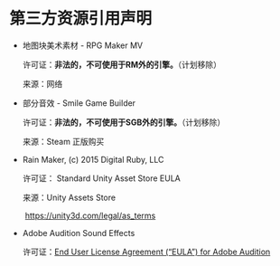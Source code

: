 # 第三方资源引用声明

* 地图块美术素材 - RPG Maker MV

  许可证：**非法的，不可使用于RM外的引擎。**（计划移除）

  来源：网络

* 部分音效 - Smile Game Builder

  许可证：**非法的，不可使用于SGB外的引擎。**（计划移除）

  来源：Steam 正版购买

* Rain Maker, (c) 2015 Digital Ruby, LLC 

  许可证： Standard Unity Asset Store EULA

  来源：Unity Assets Store

  ​		    https://unity3d.com/legal/as_terms
  
* Adobe Audition Sound Effects

  许可证：[End User License Agreement (“EULA”) for Adobe Audition](https://www.adobe.com/legal/terms.html)